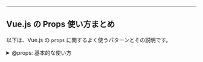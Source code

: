 
---

## Vue.js の Props 使い方まとめ

以下は、Vue.js の `props` に関するよく使うパターンとその説明です。

<details>
<summary>@props: 基本的な使い方</summary>

```javascript
export default {
  props: {
    title: {
      type: String,
      required: true,
    },
  },
}
